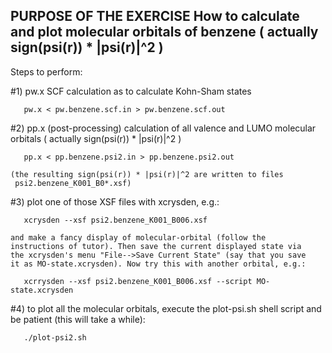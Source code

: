 PURPOSE OF THE EXERCISE
How to calculate and plot molecular orbitals of benzene
( actually sign(psi(r)) * |psi(r)|^2 )
-------------------------------------------------------

Steps to perform:

#1) pw.x SCF calculation as to calculate Kohn-Sham states

       pw.x < pw.benzene.scf.in > pw.benzene.scf.out


#2) pp.x (post-processing) calculation of all valence and LUMO
    molecular orbitals ( actually sign(psi(r)) * |psi(r)|^2 )

       pp.x < pp.benzene.psi2.in > pp.benzene.psi2.out

    (the resulting sign(psi(r)) * |psi(r)|^2 are written to files
     psi2.benzene_K001_B0*.xsf)


#3) plot one of those XSF files with xcrysden, e.g.:

       xcrysden --xsf psi2.benzene_K001_B006.xsf

    and make a fancy display of molecular-orbital (follow the
    instructions of tutor). Then save the current displayed state via
    the xcrysden's menu "File-->Save Current State" (say that you save
    it as MO-state.xcrysden). Now try this with another orbital, e.g.:

       xcrrysden --xsf psi2.benzene_K001_B006.xsf --script MO-state.xcrysden
 

#4) to plot all the molecular orbitals, execute the plot-psi.sh shell
    script and be patient (this will take a while):

       ./plot-psi2.sh
